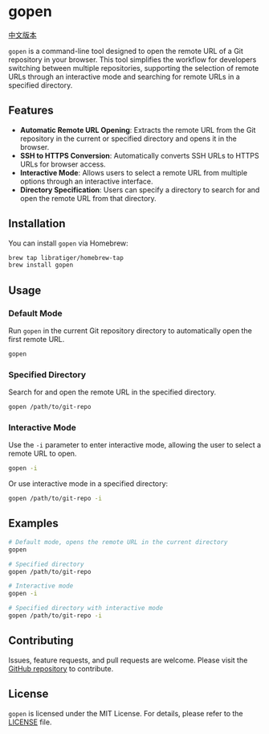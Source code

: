 # gopen

[中文版本](README_zh.md)

`gopen` is a command-line tool designed to open the remote URL of a Git repository in your browser. This tool simplifies the workflow for developers switching between multiple repositories, supporting the selection of remote URLs through an interactive mode and searching for remote URLs in a specified directory.

## Features

- **Automatic Remote URL Opening**: Extracts the remote URL from the Git repository in the current or specified directory and opens it in the browser.
- **SSH to HTTPS Conversion**: Automatically converts SSH URLs to HTTPS URLs for browser access.
- **Interactive Mode**: Allows users to select a remote URL from multiple options through an interactive interface.
- **Directory Specification**: Users can specify a directory to search for and open the remote URL from that directory.

## Installation

You can install `gopen` via Homebrew:

```sh
brew tap libratiger/homebrew-tap
brew install gopen
```

## Usage

### Default Mode

Run `gopen` in the current Git repository directory to automatically open the first remote URL.

```sh
gopen
```

### Specified Directory

Search for and open the remote URL in the specified directory.

```sh
gopen /path/to/git-repo
```

### Interactive Mode

Use the `-i` parameter to enter interactive mode, allowing the user to select a remote URL to open.

```sh
gopen -i
```

Or use interactive mode in a specified directory:

```sh
gopen /path/to/git-repo -i
```

## Examples

```sh
# Default mode, opens the remote URL in the current directory
gopen

# Specified directory
gopen /path/to/git-repo

# Interactive mode
gopen -i

# Specified directory with interactive mode
gopen /path/to/git-repo -i
```

## Contributing

Issues, feature requests, and pull requests are welcome. Please visit the [GitHub repository](https://github.com/libratiger/gopen) to contribute.

## License

`gopen` is licensed under the MIT License. For details, please refer to the [LICENSE](LICENSE) file.

